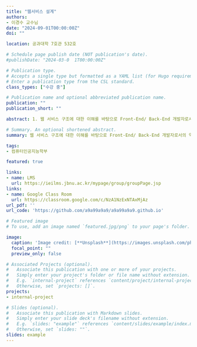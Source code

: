 ```yaml
---
title: "웹서비스 설계"
authors:
- 이경수 교수님
date: "2024-09-01T00:00:00Z"
doi: ""

location: 공과대학 7호관 532호

# Schedule page publish date (NOT publication's date).
#publishDate: "2024-03-0  1T00:00:00Z"

# Publication type.
# Accepts a single type but formatted as a YAML list (for Hugo requirements).
# Enter a publication type from the CSL standard.
class_types: ["수강 중"]

# Publication name and optional abbreviated publication name.
publication: ""
publication_short: ""

abstract: 1. 웹 서비스 구조에 대한 이해를 바탕으로 Front-End/ Back-End 개발자로서의 역량을 기르도록 함. 2. AGI (Artificial General Intelligence) 시대에 맞춰 이를 활용한 개발 역량을 기르도록 함. 3. Back-End의 구조와 HTTP 통신에 대한 이해를 기반으로 REST API를 개발/활용하는 역량을 기르도록 함. 4. Front-End/ Back-End의 여러 프레임워크에 대한 이해를 바탕으로, 학생 본인만의 개발 역량을 기르도록 함

# Summary. An optional shortened abstract.
summary: 웹 서비스 구조에 대한 이해를 바탕으로 Front-End/ Back-End 개발자로서의 역량을 기르도록 함.

tags:
- 컴퓨터인공지능학부

featured: true

links:
- name: LMS
  url: https://ieilms.jbnu.ac.kr/mypage/group/groupPage.jsp
links:
- name: Google Class Room
  url: https://classroom.google.com/c/NzA1NzExNTAxMjAz
url_pdf: ''
url_code: 'https://github.com/a9a99a9a9/a9a99a9a9.github.io'

# Featured image
# To use, add an image named `featured.jpg/png` to your page's folder.

image:
  caption: 'Image credit: [**Unsplash**](https://images.unsplash.com/photo-1487014679447-9f8336841d58?q=80&w=2805&auto=format&fit=crop&ixlib=rb-4.0.3&ixid=M3wxMjA3fDB8MHxwaG90by1wYWdlfHx8fGVufDB8fHx8fA%3D%3D)'
  focal_point: ""
  preview_only: false

# Associated Projects (optional).
#   Associate this publication with one or more of your projects.
#   Simply enter your project's folder or file name without extension.
#   E.g. `internal-project` references `content/project/internal-project/index.md`.
#   Otherwise, set `projects: []`.
projects:
- internal-project

# Slides (optional).
#   Associate this publication with Markdown slides.
#   Simply enter your slide deck's filename without extension.
#   E.g. `slides: "example"` references `content/slides/example/index.md`.
#   Otherwise, set `slides: ""`.
slides: example
---
```


